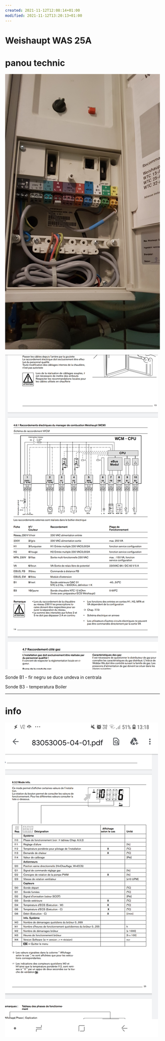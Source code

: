 ```yaml
---
created: 2021-11-12T12:08:14+01:00
modified: 2021-11-12T13:20:13+01:00
---
```


# Weishaupt  WAS 25A

# panou technic

![Image](./63d4645d3a7f94d9174943d5dda2188e.jpg)

![Image](./4c5ef43f1b5277f7d210c3a5f9acfcc9.jpg)

Sonde B1 - fir negru se duce undeva in centrala

Sonde B3 - temperatura Boiler

---


# info

![Image](./4e08e6a9b70b4fdb496dafe921019db6.jpg)

